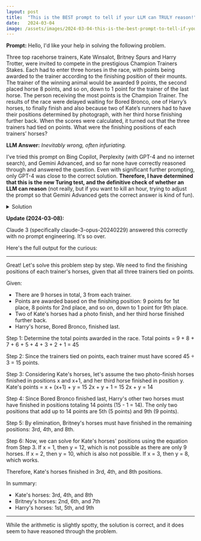 ```yaml
---
layout: post
title:  "This is the BEST prompt to tell if your LLM can TRULY reason!"
date:   2024-03-04
image: /assets/images/2024-03-04-this-is-the-best-prompt-to-tell-if-your-llm-can-truly-reason/soy.jpeg
---
```


**Prompt:**
Hello, I'd like your help in solving the following problem.

Three top racehorse trainers, Kate Winsalot, Britney Spurs and Harry Trotter, were invited to compete in the prestigious Champion Trainers Stakes.
Each had to enter three horses in the race, with points being awarded to the trainer according to the finishing position of their mounts. The trainer of the winning animal would be awarded 9 points, the second placed horse 8 points, and so on, down to 1 point for the trainer of the last horse. The person receiving the most points is the Champion Trainer.
The results of the race were delayed waiting for Bored Bronco, one of Harry’s horses, to finally finish and also because two of Kate’s runners had to have their positions determined by photograph, with her third horse finishing further back.
When the scores were calculated, it turned out that the three trainers had tied on points.
What were the finishing positions of each trainers’ horses?

**LLM Answer:**
*Inevitably wrong, often infuriating.*

I’ve tried this prompt on Bing Copilot, Perplexity (with GPT-4 and no internet search), and Gemini Advanced, and so far none have correctly reasoned through and answered the question. Even with significant further prompting, only GPT-4 was close to the correct solution. **Therefore, I have determined that this is the new Turing test, and the definitive check of whether an LLM can reason** (not really, but if you want to kill an hour, trying to adjust the prompt so that Gemini Advanced gets the correct answer is kind of fun).

<details>
  <summary>Solution</summary>
  H, B, K, K, H, B, B, K, H
</details>

**Update (2024-03-08):**

Claude 3 (specifically claude-3-opus-20240229) answered this correctly with no prompt engineering. It's so over.

Here's the full output for the curious:

<hr>

Great! Let's solve this problem step by step. We need to find the finishing positions of each trainer's horses, given that all three trainers tied on points.

Given:
  - There are 9 horses in total, 3 from each trainer.
  - Points are awarded based on the finishing position: 9 points for 1st place, 8 points for 2nd place, and so on, down to 1 point for 9th place.
  - Two of Kate's horses had a photo finish, and her third horse finished further back.
  - Harry's horse, Bored Bronco, finished last.

Step 1: Determine the total points awarded in the race.
Total points = 9 + 8 + 7 + 6 + 5 + 4 + 3 + 2 + 1 = 45

Step 2: Since the trainers tied on points, each trainer must have scored 45 ÷ 3 = 15 points.

Step 3: Considering Kate's horses, let's assume the two photo-finish horses finished in positions x and x+1, and her third horse finished in position y.
Kate's points = x + (x+1) + y = 15
2x + y + 1 = 15
2x + y = 14

Step 4: Since Bored Bronco finished last, Harry's other two horses must have finished in positions totaling 14 points (15 - 1 = 14).
The only two positions that add up to 14 points are 5th (5 points) and 9th (9 points).

Step 5: By elimination, Britney's horses must have finished in the remaining positions: 3rd, 4th, and 8th.

Step 6: Now, we can solve for Kate's horses' positions using the equation from Step 3.
If x = 1, then y = 12, which is not possible as there are only 9 horses.
If x = 2, then y = 10, which is also not possible.
If x = 3, then y = 8, which works.

Therefore, Kate's horses finished in 3rd, 4th, and 8th positions.

In summary:
- Kate's horses: 3rd, 4th, and 8th
- Britney's horses: 2nd, 6th, and 7th
- Harry's horses: 1st, 5th, and 9th

<hr>

While the arithmetic is slightly spotty, the solution is correct, and it does seem to have reasoned through the problem.
